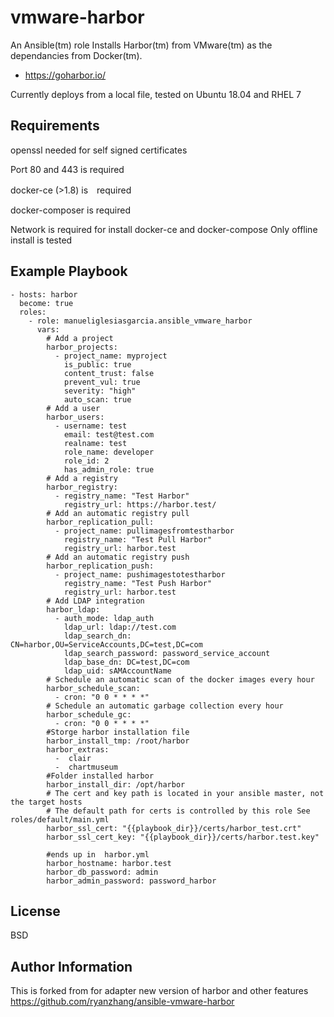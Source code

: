 vmware-harbor
=========

An Ansible(tm) role Installs Harbor(tm) from VMware(tm) as the dependancies from Docker(tm).

* https://goharbor.io/

Currently deploys from a local file, tested on Ubuntu 18.04 and RHEL 7

Requirements
------------

openssl needed for self signed certificates

Port 80 and 443 is required

docker-ce (>1.8) is　required

docker-composer is required

Network is required for install docker-ce and docker-compose
Only offline install is tested


Example Playbook
----------------
```
- hosts: harbor
  become: true
  roles:
    - role: manueliglesiasgarcia.ansible_vmware_harbor
      vars:
        # Add a project
        harbor_projects:
          - project_name: myproject
            is_public: true
            content_trust: false
            prevent_vul: true
            severity: "high"
            auto_scan: true
        # Add a user
        harbor_users:
          - username: test
            email: test@test.com
            realname: test
            role_name: developer
            role_id: 2
            has_admin_role: true
        # Add a registry
        harbor_registry:
          - registry_name: "Test Harbor"
            registry_url: https://harbor.test/
        # Add an automatic registry pull
        harbor_replication_pull:
          - project_name: pullimagesfromtestharbor
            registry_name: "Test Pull Harbor"
            registry_url: harbor.test
        # Add an automatic registry push
        harbor_replication_push:
          - project_name: pushimagestotestharbor
            registry_name: "Test Push Harbor"
            registry_url: harbor.test
        # Add LDAP integration
        harbor_ldap:
          - auth_mode: ldap_auth
            ldap_url: ldap://test.com
            ldap_search_dn: CN=harbor,OU=ServiceAccounts,DC=test,DC=com
            ldap_search_password: password_service_account
            ldap_base_dn: DC=test,DC=com
            ldap_uid: sAMAccountName
        # Schedule an automatic scan of the docker images every hour
        harbor_schedule_scan:
          - cron: "0 0 * * * *"
        # Schedule an automatic garbage collection every hour
        harbor_schedule_gc:
          - cron: "0 0 * * * *"
        #Storge harbor installation file
        harbor_install_tmp: /root/harbor
        harbor_extras:
          -  clair
          -  chartmuseum
        #Folder installed harbor
        harbor_install_dir: /opt/harbor
        # The cert and key path is located in your ansible master, not the target hosts
        # The default path for certs is controlled by this role See roles/default/main.yml
        harbor_ssl_cert: "{{playbook_dir}}/certs/harbor_test.crt"
        harbor_ssl_cert_key: "{{playbook_dir}}/certs/harbor.test.key"

        #ends up in  harbor.yml
        harbor_hostname: harbor.test
        harbor_db_password: admin
        harbor_admin_password: password_harbor
```

License
-------

BSD

Author Information
------------------
This is forked from for adapter new version of harbor and other features
https://github.com/ryanzhang/ansible-vmware-harbor
